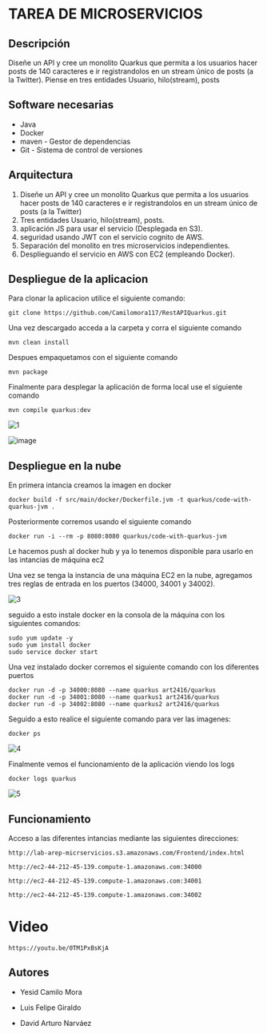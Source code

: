 # TAREA DE MICROSERVICIOS

## Descripción
Diseñe un API y cree un monolito  Quarkus que permita a los usuarios hacer posts de 140 caracteres 
e ir registrandolos en un stream único de posts (a la Twitter). Piense en tres entidades 
Usuario, hilo(stream), posts

## Software necesarias

- Java
- Docker
- maven - Gestor de dependencias
- Git - Sistema de control de versiones

## Arquitectura

1. Diseñe un API y cree un monolito  Quarkus que permita a los usuarios hacer posts de 140 caracteres e ir registrandolos en un stream único de posts (a la Twitter)
2. Tres entidades Usuario, hilo(stream), posts.
3. aplicación JS para usar el servicio (Desplegada en S3).
4. seguridad usando JWT con el servicio cognito de AWS.
5. Separación del monolito en tres microservicios independientes.
6. Desplieguando el servicio en AWS con EC2 (empleando Docker). 

## Despliegue de la aplicacion

Para clonar la aplicacion utilice el siguiente comando:
```
git clone https://github.com/Camilomora117/RestAPIQuarkus.git
```
Una vez descargado acceda a la carpeta y corra el siguiente comando
```
mvn clean install
```
Despues empaquetamos con el siguiente comando
```
mvn package
```

Finalmente para desplegar la aplicación de forma local use el siguiente comando
```
mvn compile quarkus:dev
```

![1](https://user-images.githubusercontent.com/98135134/233541531-fc4e3847-9589-4e0f-909e-b03516034587.png)

![image](https://user-images.githubusercontent.com/98135134/233541297-2c6eb030-2a1d-4711-bd72-28e3898cc54b.png)


## Despliegue en la nube
En primera intancia creamos la imagen en docker

```
docker build -f src/main/docker/Dockerfile.jvm -t quarkus/code-with-quarkus-jvm .
```

Posteriormente corremos usando el siguiente comando

```
docker run -i --rm -p 8080:8080 quarkus/code-with-quarkus-jvm
```

Le hacemos push al docker hub y ya lo tenemos disponible para usarlo en las intancias de máquina ec2


Una vez se tenga la instancia de una máquina EC2 en la nube, agregamos tres reglas de entrada
en los puertos (34000, 34001 y 34002).

![3](https://user-images.githubusercontent.com/98135134/233541441-80b6a3b9-2f97-469b-b0e7-e31a2b3f2b4c.png)


seguido a esto instale docker en la consola de la máquina con los siguientes comandos:

```
sudo yum update -y
sudo yum install docker
sudo service docker start
```
Una vez instalado docker corremos el siguiente comando con los diferentes puertos

```
docker run -d -p 34000:8080 --name quarkus art2416/quarkus
docker run -d -p 34001:8080 --name quarkus1 art2416/quarkus
docker run -d -p 34002:8080 --name quarkus2 art2416/quarkus
```

Seguido a esto realice el siguiente comando para ver las imagenes:

````
docker ps
````

![4](https://user-images.githubusercontent.com/98135134/233541466-3be49bec-0fcd-48c8-8106-64169f75097e.png)

Finalmente vemos el funcionamiento de la aplicación viendo los logs

````
docker logs quarkus
````

![5](https://user-images.githubusercontent.com/98135134/233541489-a5b074fb-7fa7-408f-bdf5-68b5b5a29d1e.png)

## Funcionamiento

Acceso a las diferentes intancias mediante las siguientes direcciones:

````
http://lab-arep-micrservicios.s3.amazonaws.com/Frontend/index.html

http://ec2-44-212-45-139.compute-1.amazonaws.com:34000

http://ec2-44-212-45-139.compute-1.amazonaws.com:34001

http://ec2-44-212-45-139.compute-1.amazonaws.com:34002
````



# Video

````
https://youtu.be/0TM1PxBsKjA
````

## Autores
* Yesid Camilo Mora

* Luis Felipe Giraldo

* David Arturo Narváez
